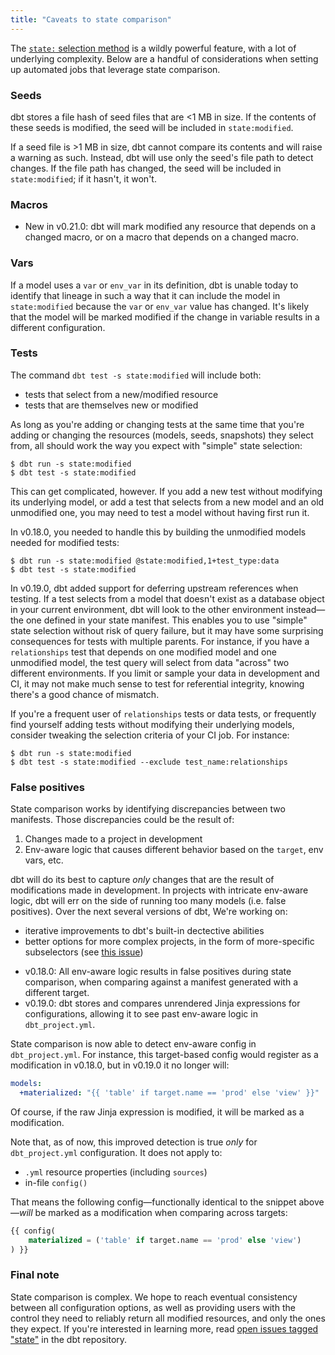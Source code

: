 ```yaml
---
title: "Caveats to state comparison"
---
```


The [`state:` selection method](methods#the-state-method) is a wildly powerful feature, with a lot of underlying complexity. Below are a handful of considerations when setting up automated jobs that leverage state comparison.

### Seeds

dbt stores a file hash of seed files that are <1 MB in size. If the contents of these seeds is modified, the seed will be included in `state:modified`.

If a seed file is >1 MB in size, dbt cannot compare its contents and will raise a warning as such. Instead, dbt will use only the seed's file path to detect changes. If the file path has changed, the seed will be included in `state:modified`; if it hasn't, it won't.

### Macros

<Changelog>

- New in v0.21.0: dbt will mark modified any resource that depends on a changed macro, or on a macro that depends on a changed macro.

</Changelog>

### Vars

If a model uses a `var` or `env_var` in its definition, dbt is unable today to identify that lineage in such a way that it can include the model in `state:modified` because the `var` or `env_var` value has changed. It's likely that the model will be marked modified if the change in variable results in a different configuration.

### Tests

The command `dbt test -s state:modified` will include both:
- tests that select from a new/modified resource
- tests that are themselves new or modified

As long as you're adding or changing tests at the same time that you're adding or changing the resources (models, seeds, snapshots) they select from, all should work the way you expect with "simple" state selection:

```shell
$ dbt run -s state:modified
$ dbt test -s state:modified
```

This can get complicated, however. If you add a new test without modifying its underlying model, or add a test that selects from a new model and an old unmodified one, you may need to test a model without having first run it.

In v0.18.0, you needed to handle this by building the unmodified models needed for modified tests:

```shell
$ dbt run -s state:modified @state:modified,1+test_type:data
$ dbt test -s state:modified
```

In v0.19.0, dbt added support for deferring upstream references when testing. If a test selects from a model that doesn't exist as a database object in your current environment, dbt will look to the other environment instead—the one defined in your state manifest. This enables you to use "simple" state selection without risk of query failure, but it may have some surprising consequences for tests with multiple parents. For instance, if you have a `relationships` test that depends on one modified model and one unmodified model, the test query will select from data "across" two different environments. If you limit or sample your data in development and CI, it may not make much sense to test for referential integrity, knowing there's a good chance of mismatch.

If you're a frequent user of `relationships` tests or data tests, or frequently find yourself adding tests without modifying their underlying models, consider tweaking the selection criteria of your CI job. For instance:

```shell
$ dbt run -s state:modified
$ dbt test -s state:modified --exclude test_name:relationships
```

### False positives

State comparison works by identifying discrepancies between two manifests.  Those discrepancies could be the result of:

1. Changes made to a project in development
2. Env-aware logic that causes different behavior based on the `target`, env vars, etc.

dbt will do its best to capture *only* changes that are the result of modifications made in development. In projects with intricate env-aware logic, dbt will err on the side of running too many models (i.e. false positives). Over the next several versions of dbt, We're working on:
- iterative improvements to dbt's built-in dectective abilities
- better options for more complex projects, in the form of more-specific subselectors (see [this issue](https://github.com/dbt-labs/dbt-core/issues/2704))

<Changelog>

- v0.18.0: All env-aware logic results in false positives during state comparison, when comparing against a manifest generated with a different target.
- v0.19.0: dbt stores and compares unrendered Jinja expressions for configurations, allowing it to see past env-aware logic in `dbt_project.yml`.

</Changelog>

State comparison is now able to detect env-aware config in `dbt_project.yml`. For instance, this target-based config would register as a modification in v0.18.0, but in v0.19.0 it no longer will:

<File name='dbt_project.yml'>

```yml
models:
  +materialized: "{{ 'table' if target.name == 'prod' else 'view' }}"
```

</File>

Of course, if the raw Jinja expression is modified, it will be marked as a modification.

Note that, as of now, this improved detection is true _only_ for `dbt_project.yml` configuration. It does not apply to:
- `.yml` resource properties (including `sources`)
- in-file `config()`

That means the following config—functionally identical to the snippet above—_will_ be marked as a modification when comparing across targets:

```sql
{{ config(
    materialized = ('table' if target.name == 'prod' else 'view')
) }}
```

### Final note

State comparison is complex. We hope to reach eventual consistency between all configuration options, as well as providing users with the control they need to reliably return all modified resources, and only the ones they expect. If you're interested in learning more, read [open issues tagged "state"](https://github.com/dbt-labs/dbt-core/issues?q=is%3Aopen+is%3Aissue+label%3Astate) in the dbt repository.
